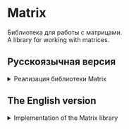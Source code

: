 # Matrix

Библиотека для работы с матрицами.  
A library for working with matrices.

## Русскоязычная версия

<details>
<summary>Реализация библиотеки Matrix</summary>

  
> Более подробную документацию можно прочесть в **Matrix/Matrix.docc/Matrix.md** 


### Напоминание основных положений о матрице

Матрица - прямоугольная таблица чисел, расположенных в m строках и n столбцах.

```
    1 2 3
A = 4 5 6
    7 8 9
```

```
     1  2  3  4
В =  5  6  7  8
     9 10 11 12
```

Получить нужный элемент можно при помощи индексов, так
A[1,1] = 1, где первый индекс - номер строки, второй - номер столбца.

Порядок матрицы — это число ее строк или столбцов. \
Главная диагональ квадратной матрицы — это диагональ, идущая из левого верхнего в правый нижний угол. \
Прямоугольная матрица (В) — это матрица, у которой число строк не равно числу столбцов. \
Квадратная матрица (А) — это матрица у которой число строк равно числу столбцов.

### Операции над матрицами

| Операция    | Описание   | Исключительные ситуации |
| ----------- | ----------- | ----------- |
| `func equalMatrix(other: Matrix)` | Проверяет матрицы на равенство между собой |  |
| `func sumMatrix(other: Matrix)` | Прибавляет вторую матрицы к текущей | различная размерность матриц |
| `func subMatrix(other: Matrix)` | Вычитает из текущей матрицы другую | различная размерность матриц |
| `func mulNumber(number: Double)` | Умножает текущую матрицу на число |  |
| `func mulMatrix(other: Matrix)` | Умножает текущую матрицу на вторую | число столбцов первой матрицы не равно числу строк второй матрицы |
| `func transposeMatrix()` | Создает новую транспонированную матрицу из текущей и возвращает ее |  |
| `func determinantMatrix()` | Вычисляет и возвращает определитель текущей матрицы | матрица не является квадратной |
| `func calcComplementsMatrix()` | Вычисляет матрицу алгебраических дополнений текущей матрицы и возвращает ее | матрица не является квадратной |
| `func inverseMatrix()` | Вычисляет и возвращает обратную матрицу | определитель матрицы равен 0 |

Перегрузка следующих операторов, частично соответствующие операциям выше:

| Оператор    | Описание   | Исключительные ситуации |
| ----------- | ----------- | ----------- |
| `+`      | Сложение двух матриц  | различная размерность матриц |
| `-`   | Вычитание одной матрицы из другой | различная размерность матриц |
| `*`  | Умножение матриц и умножение матрицы на число | число столбцов первой матрицы не равно числу строк второй матрицы |
| `==`  | Проверка на равенство матриц (`equalMatrix`) | |
| `+=`  | Присвоение сложения (`sumMatrix`)   | различная размерность матриц |
| `-=`  | Присвоение разности (`subMatrix`) | различная размерность матриц |
| `*=`  | Присвоение умножения (`mulMatrix`/`mulNumber`) | число столбцов первой матрицы не равно числу строк второй матрицы |
| `subscript(rows: Int, columns: Int)`  | Индексация по элементам матрицы (строка, колонка) | индекс за пределами матрицы |

</details>


## The English version

<details>
<summary>Implementation of the Matrix library</summary>


> More detailed documentation can be found in **Matrix/Matrix.docc/Matrix.md** 


### A reminder of the matrix basics

Matrix is a rectangular table of numbers arranged in m rows and n columns

```
    1 2 3
A = 4 5 6
    7 8 9
```

```
     1  2  3  4
В =  5  6  7  8
     9 10 11 12
```

You can get the desired element using indices as follows A[1,1] = 1, where the first index is the row number, the second is the column number.

The order of a matrix is the number of its rows or columns. \
The main diagonal of a square matrix is the diagonal from the upper left to the lower right corner.

A rectangular matrix (B) is a matrix with the number of rows not equal to the number of columns. \
A square matrix (A) is a matrix with the number of rows equal to the number of columns.

## Matrix operations

| Operation | Description | Exceptional situations |
| ----------- | ----------- | ----------- |
| `func equalMatrix(other: Matrix) ` | Checks matrices for equality with each other |  |
| `func sumMatrix(other: Matrix)` | Adds the second matrix to the current one | different matrix dimensions |
| `func subMatrix(other: Matrix)` | Subtracts another matrix from the current one | different matrix dimensions |
| `func mulNumber(number: Double)` | Multiplies the current matrix by a number |  |
| `func mulMatrix(other: Matrix)` | Multiplies the current matrix by the second matrix | the number of columns of the first matrix is not equal to the number of rows of the second matrix |
| `func transposeMatrix()` | Creates a new transposed matrix from the current one and returns it |  |
| `func determinantMatrix()` | Calculates and returns the determinant of the current matrix | the matrix is not square |
| `func calcComplementsMatrix()` | Calculates the algebraic addition matrix of the current one and returns it | the matrix is not square |
| `func inverseMatrix()` | Calculates and returns the inverse matrix | matrix determinant is 0 |

Overloading of the following operators, partially corresponding to the operations above:

| Operator | Description | Exceptional situations |
| ----------- | ----------- | ----------- |
| `+`      | Addition of two matrices | different matrix dimensions |
| `-`   | Subtraction of one matrix from another | different matrix dimensions |
| `*`  | Matrix multiplication and matrix multiplication by a number | the number of columns of the first matrix does not equal the number of rows of the second matrix |
| `==`  | Checks for matrices equality (`equalMatrix`) | |
| `+=`  | Addition assignment (`sumMatrix`) | different matrix dimensions |
| `-=`  | Difference assignment (`subMatrix`) | different matrix dimensions |
| `*=`  | Multiplication assignment (`mulMatrix`/`mulNumber`) | the number of columns of the first matrix does not equal the number of rows of the second matrix |
| `subscript(rows: Int, columns: Int)`  | Indexation by matrix elements (row, column) | index is outside the matrix |

</details>
